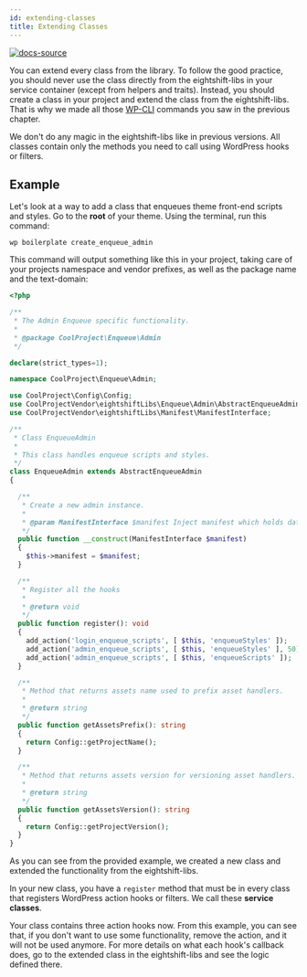 ```yaml
---
id: extending-classes
title: Extending Classes
---
```


[![docs-source](https://img.shields.io/badge/source-eightshift--libs-blue?style=for-the-badge&logo=php&labelColor=2a2a2a)](https://github.com/infinum/eightshift-libs/tree/4.0.0)


You can extend every class from the library. To follow the good practice, you should never use the class directly from the eightshift-libs in your service container (except from helpers and traits). Instead, you should create a class in your project and extend the class from the eightshift-libs. That is why we made all those [WP-CLI](wp-cli) commands you saw in the previous chapter.

We don't do any magic in the eightshift-libs like in previous versions. All classes contain only the methods you need to call using WordPress hooks or filters.

## Example

Let's look at a way to add a class that enqueues theme front-end scripts and styles.
Go to the **root** of your theme. Using the terminal, run this command:

`wp boilerplate create_enqueue_admin`

This command will output something like this in your project, taking care of your projects namespace and vendor prefixes, as well as the package name and the text-domain:

```php
<?php

/**
 * The Admin Enqueue specific functionality.
 *
 * @package CoolProject\Enqueue\Admin
 */

declare(strict_types=1);

namespace CoolProject\Enqueue\Admin;

use CoolProject\Config\Config;
use CoolProjectVendor\eightshiftLibs\Enqueue\Admin\AbstractEnqueueAdmin;
use CoolProjectVendor\eightshiftLibs\Manifest\ManifestInterface;

/**
 * Class EnqueueAdmin
 *
 * This class handles enqueue scripts and styles.
 */
class EnqueueAdmin extends AbstractEnqueueAdmin
{

  /**
   * Create a new admin instance.
   *
   * @param ManifestInterface $manifest Inject manifest which holds data about assets from manifest.json.
   */
  public function __construct(ManifestInterface $manifest)
  {
    $this->manifest = $manifest;
  }

  /**
   * Register all the hooks
   *
   * @return void
   */
  public function register(): void
  {
    add_action('login_enqueue_scripts', [ $this, 'enqueueStyles' ]);
    add_action('admin_enqueue_scripts', [ $this, 'enqueueStyles' ], 50);
    add_action('admin_enqueue_scripts', [ $this, 'enqueueScripts' ]);
  }

  /**
   * Method that returns assets name used to prefix asset handlers.
   *
   * @return string
   */
  public function getAssetsPrefix(): string
  {
    return Config::getProjectName();
  }

  /**
   * Method that returns assets version for versioning asset handlers.
   *
   * @return string
   */
  public function getAssetsVersion(): string
  {
    return Config::getProjectVersion();
  }
}
```

As you can see from the provided example, we created a new class and extended the functionality from the eightshift-libs.

In your new class, you have a `register` method that must be in every class that registers WordPress action hooks or filters. We call these **service classes**.

Your class contains three action hooks now. From this example, you can see that, if you don't want to use some functionality, remove the action, and it will not be used anymore. For more details on what each hook's callback does, go to the extended class in the eightshift-libs and see the logic defined there.
